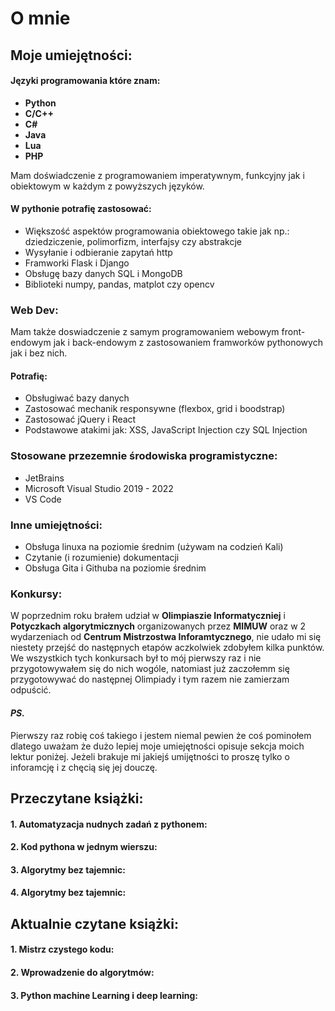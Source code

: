 # O mnie

<h2> Moje umiejętności: </h2>
<h4>Języki programowania które znam:</h4>
<ul>
  <li><b>Python</b></li>
  <li><b>C/C++</b></li>
  <li><b>C#</b></li>
  <li><b>Java</b></li>
  <li><b>Lua</b></li>
  <li><b>PHP</b></li>
</ul>
Mam doświadczenie z programowaniem imperatywnym, funkcyjny jak i obiektowym w każdym z powyższych języków.

<h4>W pythonie potrafię zastosować:</h4>
<ul>
<li>Większość aspektów programowania obiektowego takie jak np.: dziedziczenie, polimorfizm, interfajsy czy abstrakcje</li>
<li>Wysyłanie i odbieranie zapytań http</li>
<li>Framworki Flask i Django</li>
<li>Obsługę bazy danych SQL i MongoDB</li>
<li>Biblioteki numpy, pandas, matplot czy opencv</li>
</ul>

<h3>Web Dev:</h3>
Mam także doswiadczenie z samym programowaniem webowym front-endowym jak i back-endowym z zastosowaniem framworków pythonowych jak i bez nich.

<h4>Potrafię:</h4>
<ul>
<li>Obsługiwać bazy danych</li>
<li>Zastosować mechanik responsywne (flexbox, grid i boodstrap)
<li>Zastosować jQuery i React</li>
<li>Podstawowe atakimi jak: XSS, JavaScript Injection czy SQL Injection</li>
</ul>
<h3>Stosowane przezemnie środowiska programistyczne:</h3>
<ul>
<li>JetBrains</li>
<li>Microsoft Visual Studio 2019 - 2022</li>
<li>VS Code</li>
</ul>

<h3>Inne umiejętności:</h3>
<ul>
<li>Obsługa linuxa na poziomie średnim (używam na codzień Kali)</li>
<li>Czytanie (i rozumienie) dokumentacji</li>
<li>Obsługa Gita i Githuba na poziomie średnim</li>
</ul>

<h3>Konkursy:</h3>
W poprzednim roku brałem udział w <b>Olimpiaszie Informatyczniej</b> i <b>Potyczkach algorytmicznych</b> organizowanych przez <b>MIMUW</b> oraz w 2 wydarzeniach od <b>Centrum Mistrzostwa Inforamtycznego</b>, nie udało mi się niestety przejść do następnych etapów aczkolwiek zdobyłem kilka punktów. We wszystkich tych konkursach był to mój pierwszy raz i nie przygotowywałem się do nich wogóle, natomiast już zaczołemm się przygotowywać do następnej Olimpiady i tym razem nie zamierzam odpuścić.


<h4><i>PS.</i></h4>
Pierwszy raz robię coś takiego i jestem niemal pewien że coś pominołem dlatego uważam że dużo lepiej moje umiejętności opisuje sekcja moich lektur poniżej. Jeżeli brakuje mi jakiejś umijętności to proszę tylko o inforamcję i z chęcią się jej douczę.

<h2>Przeczytane książki: </h2>

<h4>1. Automatyzacja nudnych zadań z pythonem:</h4>

<h4>2. Kod pythona w jednym wierszu: </h4>

<h4>3. Algorytmy bez tajemnic: </h4>

<h4>4. Algorytmy bez tajemnic: </h4>


<h2>Aktualnie czytane książki: </h2>

<h4>1. Mistrz czystego kodu: </h4>

<h4>2. Wprowadzenie do algorytmów: </h4>

<h4>3. Python machine Learning i deep learning: </h4>
